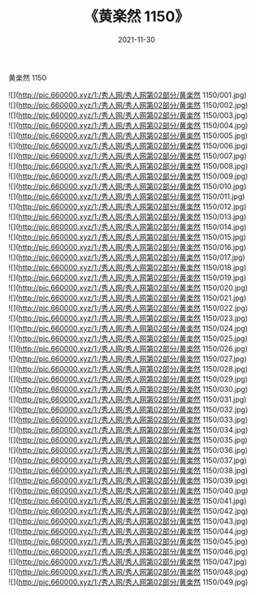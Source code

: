 ﻿---
layout: post
title:  《黄楽然 1150》
date:   2021-11-30
img: http://pic.660000.xyz/1:/秀人网/秀人网第02部分/黄楽然 1150/000.jpg
categories: [美女, 清纯, 唯美]
---

黄楽然 1150

  ![](http://pic.660000.xyz/1:/秀人网/秀人网第02部分/黄楽然 1150/001.jpg) <br> ![](http://pic.660000.xyz/1:/秀人网/秀人网第02部分/黄楽然 1150/002.jpg) <br> ![](http://pic.660000.xyz/1:/秀人网/秀人网第02部分/黄楽然 1150/003.jpg) <br> ![](http://pic.660000.xyz/1:/秀人网/秀人网第02部分/黄楽然 1150/004.jpg) <br> ![](http://pic.660000.xyz/1:/秀人网/秀人网第02部分/黄楽然 1150/005.jpg) <br> ![](http://pic.660000.xyz/1:/秀人网/秀人网第02部分/黄楽然 1150/006.jpg) <br> ![](http://pic.660000.xyz/1:/秀人网/秀人网第02部分/黄楽然 1150/007.jpg) <br> ![](http://pic.660000.xyz/1:/秀人网/秀人网第02部分/黄楽然 1150/008.jpg) <br> ![](http://pic.660000.xyz/1:/秀人网/秀人网第02部分/黄楽然 1150/009.jpg) <br> ![](http://pic.660000.xyz/1:/秀人网/秀人网第02部分/黄楽然 1150/010.jpg) <br> ![](http://pic.660000.xyz/1:/秀人网/秀人网第02部分/黄楽然 1150/011.jpg) <br> ![](http://pic.660000.xyz/1:/秀人网/秀人网第02部分/黄楽然 1150/012.jpg) <br> ![](http://pic.660000.xyz/1:/秀人网/秀人网第02部分/黄楽然 1150/013.jpg) <br> ![](http://pic.660000.xyz/1:/秀人网/秀人网第02部分/黄楽然 1150/014.jpg) <br> ![](http://pic.660000.xyz/1:/秀人网/秀人网第02部分/黄楽然 1150/015.jpg) <br> ![](http://pic.660000.xyz/1:/秀人网/秀人网第02部分/黄楽然 1150/016.jpg) <br> ![](http://pic.660000.xyz/1:/秀人网/秀人网第02部分/黄楽然 1150/017.jpg) <br> ![](http://pic.660000.xyz/1:/秀人网/秀人网第02部分/黄楽然 1150/018.jpg) <br> ![](http://pic.660000.xyz/1:/秀人网/秀人网第02部分/黄楽然 1150/019.jpg) <br> ![](http://pic.660000.xyz/1:/秀人网/秀人网第02部分/黄楽然 1150/020.jpg) <br> ![](http://pic.660000.xyz/1:/秀人网/秀人网第02部分/黄楽然 1150/021.jpg) <br> ![](http://pic.660000.xyz/1:/秀人网/秀人网第02部分/黄楽然 1150/022.jpg) <br> ![](http://pic.660000.xyz/1:/秀人网/秀人网第02部分/黄楽然 1150/023.jpg) <br> ![](http://pic.660000.xyz/1:/秀人网/秀人网第02部分/黄楽然 1150/024.jpg) <br> ![](http://pic.660000.xyz/1:/秀人网/秀人网第02部分/黄楽然 1150/025.jpg) <br> ![](http://pic.660000.xyz/1:/秀人网/秀人网第02部分/黄楽然 1150/026.jpg) <br> ![](http://pic.660000.xyz/1:/秀人网/秀人网第02部分/黄楽然 1150/027.jpg) <br> ![](http://pic.660000.xyz/1:/秀人网/秀人网第02部分/黄楽然 1150/028.jpg) <br> ![](http://pic.660000.xyz/1:/秀人网/秀人网第02部分/黄楽然 1150/029.jpg) <br> ![](http://pic.660000.xyz/1:/秀人网/秀人网第02部分/黄楽然 1150/030.jpg) <br> ![](http://pic.660000.xyz/1:/秀人网/秀人网第02部分/黄楽然 1150/031.jpg) <br> ![](http://pic.660000.xyz/1:/秀人网/秀人网第02部分/黄楽然 1150/032.jpg) <br> ![](http://pic.660000.xyz/1:/秀人网/秀人网第02部分/黄楽然 1150/033.jpg) <br> ![](http://pic.660000.xyz/1:/秀人网/秀人网第02部分/黄楽然 1150/034.jpg) <br> ![](http://pic.660000.xyz/1:/秀人网/秀人网第02部分/黄楽然 1150/035.jpg) <br> ![](http://pic.660000.xyz/1:/秀人网/秀人网第02部分/黄楽然 1150/036.jpg) <br> ![](http://pic.660000.xyz/1:/秀人网/秀人网第02部分/黄楽然 1150/037.jpg) <br> ![](http://pic.660000.xyz/1:/秀人网/秀人网第02部分/黄楽然 1150/038.jpg) <br> ![](http://pic.660000.xyz/1:/秀人网/秀人网第02部分/黄楽然 1150/039.jpg) <br> ![](http://pic.660000.xyz/1:/秀人网/秀人网第02部分/黄楽然 1150/040.jpg) <br> ![](http://pic.660000.xyz/1:/秀人网/秀人网第02部分/黄楽然 1150/041.jpg) <br> ![](http://pic.660000.xyz/1:/秀人网/秀人网第02部分/黄楽然 1150/042.jpg) <br> ![](http://pic.660000.xyz/1:/秀人网/秀人网第02部分/黄楽然 1150/043.jpg) <br> ![](http://pic.660000.xyz/1:/秀人网/秀人网第02部分/黄楽然 1150/044.jpg) <br> ![](http://pic.660000.xyz/1:/秀人网/秀人网第02部分/黄楽然 1150/045.jpg) <br> ![](http://pic.660000.xyz/1:/秀人网/秀人网第02部分/黄楽然 1150/046.jpg) <br> ![](http://pic.660000.xyz/1:/秀人网/秀人网第02部分/黄楽然 1150/047.jpg) <br> ![](http://pic.660000.xyz/1:/秀人网/秀人网第02部分/黄楽然 1150/048.jpg) <br> ![](http://pic.660000.xyz/1:/秀人网/秀人网第02部分/黄楽然 1150/049.jpg) <br>
